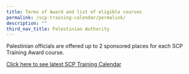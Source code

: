 ```yaml
---
title: Terms of Award and list of eligible courses
permalink: /scp-training-calendar/permalink/
description: ""
third_nav_title: Palestinian Authority
---
```




Palestinian officials are offered up to 2 sponsored places for each SCP Training Award course. 

[Click here to see latest SCP Training Calendar](https://scp.gov.sg/)